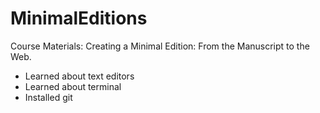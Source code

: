 # MinimalEditions

Course Materials: Creating a Minimal Edition: From the Manuscript to the Web.

- Learned about text editors
- Learned about terminal
- Installed git
